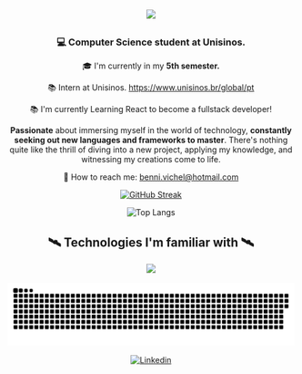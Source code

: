 <h1 align="center">
<img src="https://readme-typing-svg.demolab.com/?font=Righteous&size=35&center=true&Center=true&width=500&height=70&duration4000&lines=Hi+There!+🖐️;I'm+Benjamin+Vichel!🤓;"/>
  
</h1>

<h3 align="center"> 💻 Computer Science student at Unisinos. </h3>  
<div align="center">

  🎓 I'm currently in my **5th semester.**

📚 Intern at Unisinos. https://www.unisinos.br/global/pt

📚 I'm currently Learning React to become a fullstack developer!

**Passionate** about immersing myself in the world of technology, **constantly seeking out new languages and frameworks to master**. There's nothing quite like the thrill of diving into a new project, applying my knowledge, and witnessing my creations come to life.

📧 How to reach me: benni.vichel@hotmail.com

[![GitHub Streak](https://github-readme-streak-stats-brown-two.vercel.app?user=BenjaminVichel&theme=tokyonight-duo&hide_border=true&sideNums=EB58DB&currStreakNum=EB58DB&currStreakLabel=EB58DB&ring=EB58DB&fire=EB5454)](https://git.io/streak-stats)

![Top Langs](https://github-readme-stats.vercel.app/api/top-langs/?username=BenjaminVichel&layout=compact&theme=dark)

<h2 align="center"> 🛰️ Technologies I'm familiar with 🛰️</h2>
<div align="center">
<a href="https://skillicons.dev">
  <img src="https://skillicons.dev/icons?i=c,cpp,cs,mysql,git,github,html,css,java,js,ts,react"/>
</a>
  
<div align = "center">
  
![Snake animation](https://github.com/deividmarreiro/deividmarreiro/blob/output/github-contribution-grid-snake.svg)
  
</div>

[![Linkedin](https://img.shields.io/badge/LinkedIn-0077B5?style=for-the-badge&logo=linkedin&logoColor=white)](https://www.linkedin.com/in/benjaminvichel/)
